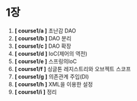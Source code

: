 # 1장

1. **[ course1/a ]**  초난감 DAO
2. **[ course1/b ]**  DAO 분리
3. **[ course1/c ]**  DAO 확장
4. **[ course1/d ]**  IoC(제어의 역전)
5. **[ course1/e ]**  스프링의IoC
6. **[ course1/f ]**  싱글톤 레지스트리와 오브젝트 스코프
7. **[ course1/g ]**  의존관계 주입(DI)
8. **[ course1/h ]**  XML을 이용한 설정
9. **[ course1/i ]**  정리


